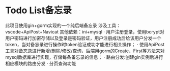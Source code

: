 # Todo List备忘录
此项目使用gin+gorm实现的一个纯后端备忘录
涉及工具：vscode+ApiPost+Navicat   其他依赖：ini+mysql
· 用户注册登录，使用bcrypt对用户密码进行加密存储以及登录是密码验证，用户注册成功后给该用户分发一个token，当对备忘录进行操作时token验证成功才能进行相关操作；
· 使用ApiPost工具对备忘录进行新增/删除/修改/查询，后端用gorm的Create、First等方法来对mysql数据库进行实现，存储每条备忘录的信息；
· 路由分发:创建gin实例后进行相应模块的路由分发
· 分页查询功能
